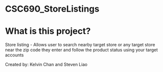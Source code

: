 # CSC690_StoreListings

# What is this project?

Store listing - Allows user to search nearby target store or any target store near the zip code they enter and follow the product status using your target accounts

Created by: Kelvin Chan and Steven Liao
